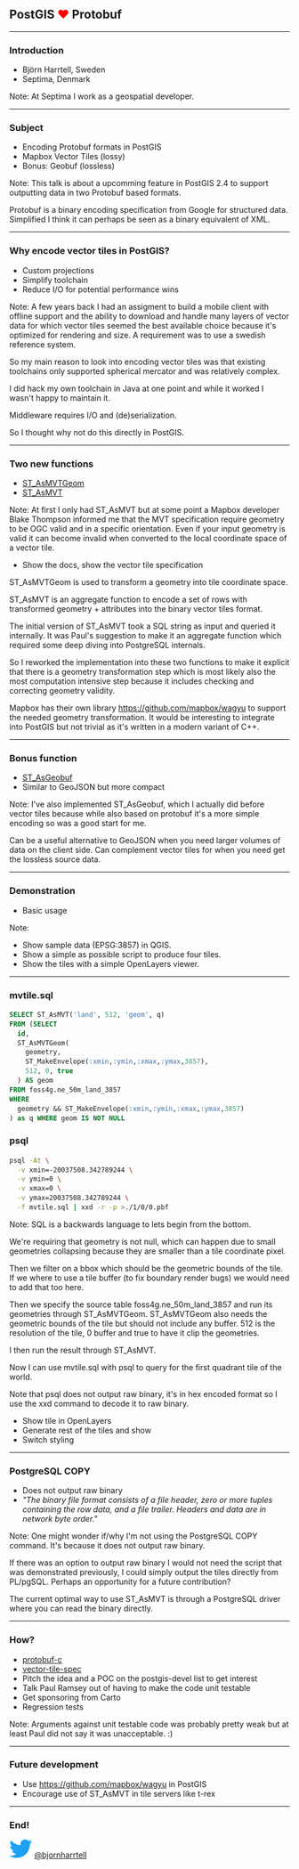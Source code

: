 ## PostGIS <span style="color:#ff0000">♥</span> Protobuf

---

### Introduction

* Björn Harrtell, Sweden
* Septima, Denmark

Note:
At Septima I work as a geospatial developer.

---

### Subject

* Encoding Protobuf formats in PostGIS
* Mapbox Vector Tiles (lossy)
* Bonus: Geobuf (lossless)

Note:
This talk is about a upcomming feature in PostGIS 2.4 to support outputting data in two Protobuf based formats.

Protobuf is a binary encoding specification from Google for structured data. Simplified I think it can perhaps be seen as a binary equivalent of XML.

---

### Why encode vector tiles in PostGIS?

* Custom projections
* Simplify toolchain
* Reduce I/O for potential performance wins

Note:
A few years back I had an assigment to build a mobile client with offline support and the ability to download and handle many layers of vector data for which vector tiles seemed the best available choice because it's optimized for rendering and size. A requirement was to use a swedish reference system.

So my main reason to look into encoding vector tiles was that existing toolchains only supported spherical mercator and was relatively complex.

I did hack my own toolchain in Java at one point and while it worked I wasn't happy to maintain it.

Middleware requires I/O and (de)serialization.

So I thought why not do this directly in PostGIS.

---

### Two new functions

* <a target="_blank" href="https://postgis.net/docs/manual-dev/ST_AsMVTGeom.html">ST_AsMVTGeom</a>
* <a target="_blank" href="https://postgis.net/docs/manual-dev/ST_AsMVT.html">ST_AsMVT</a>

Note:
At first I only had ST_AsMVT but at some point a Mapbox developer Blake Thompson informed me that
the MVT specification require geometry to be OGC valid and in a specific orientation. Even if your
input geometry is valid it can become invalid when converted to the local coordinate space of a vector tile.

* Show the docs, show the vector tile specification

ST_AsMVTGeom is used to transform a geometry into tile coordinate space.

ST_AsMVT is an aggregate function to encode a set of rows with transformed geometry + attributes into the binary vector tiles format.

The initial version of ST_AsMVT took a SQL string as input and queried it internally. It was Paul's suggestion to make it an aggregate function which required some deep diving into PostgreSQL internals.

So I reworked the implementation into these two functions to make it explicit that there is a geometry transformation step
which is most likely also the most computation intensive step because it includes checking and correcting geometry validity.

Mapbox has their own library https://github.com/mapbox/wagyu to support the needed geometry transformation. It would be interesting to integrate into PostGIS but not trivial as it's written in a modern variant of C++.

---

### Bonus function

* <a target="_blank" href="https://postgis.net/docs/manual-dev/ST_AsGeobuf.html">ST_AsGeobuf</a>
* Similar to GeoJSON but more compact

Note:
I've also implemented ST_AsGeobuf, which I actually did before vector tiles because while also based on protobuf it's a more simple encoding so was a good start for me.

Can be a useful alternative to GeoJSON when you need larger volumes of data on the client side. Can complement vector tiles for when you need get the lossless source data.

---

### Demonstration

* Basic usage

Note:
* Show sample data (EPSG:3857) in QGIS.
* Show a simple as possible script to produce four tiles.
* Show the tiles with a simple OpenLayers viewer.

---

### mvtile.sql

```sql
SELECT ST_AsMVT('land', 512, 'geom', q)
FROM (SELECT
  id,
  ST_AsMVTGeom(
    geometry, 
    ST_MakeEnvelope(:xmin,:ymin,:xmax,:ymax,3857),
    512, 0, true
  ) AS geom
FROM foss4g.ne_50m_land_3857
WHERE
  geometry && ST_MakeEnvelope(:xmin,:ymin,:xmax,:ymax,3857)
) as q WHERE geom IS NOT NULL
```

### psql

```sh
psql -At \
  -v xmin=-20037508.342789244 \
  -v ymin=0 \
  -v xmax=0 \
  -v ymax=20037508.342789244 \
  -f mvtile.sql | xxd -r -p >./1/0/0.pbf
```

Note:
SQL is a backwards language to lets begin from the bottom.

We're requiring that geometry is not null, which can happen due to small geometries collapsing because they are smaller than a tile coordinate pixel.

Then we filter on a bbox which should be the geometric bounds of the tile. If we where to use a tile buffer (to fix boundary render bugs) we would need to add that too here.

Then we specify the source table foss4g.ne_50m_land_3857 and run its geometries through ST_AsMVTGeom. ST_AsMVTGeom also needs the geometric bounds of the tile but should not include any buffer. 512 is the resolution of the tile, 0 buffer and true to have it clip the geometries.

I then run the result through ST_AsMVT.

Now I can use mvtile.sql with psql to query for the first quadrant tile of the world.

Note that psql does not output raw binary, it's in hex encoded format so I use the xxd command to decode it to raw binary.

* Show tile in OpenLayers
* Generate rest of the tiles and show
* Switch styling

---

### PostgreSQL COPY

* Does not output raw binary
* *"The binary file format consists of a file header, zero or more tuples containing the row data, and a file trailer. Headers and data are in network byte order."*

Note:
One might wonder if/why I'm not using the PostgreSQL COPY command. It's because it does not output raw binary.

If there was an option to output raw binary I would not need the script that was demonstrated previously, I could simply output the tiles directly from PL/pgSQL. Perhaps an opportunity for a future contribution?

The current optimal way to use ST_AsMVT is through a PostgreSQL driver where you can read the binary directly.

---

### How?

* <a target="_blank" href="https://github.com/protobuf-c/protobuf-c">protobuf-c</a>
* <a target="_blank" href="https://github.com/mapbox/vector-tile-spec/tree/master/2.1">vector-tile-spec</a>
* Pitch the idea and a POC on the postgis-devel list to get interest
* Talk Paul Ramsey out of having to make the code unit testable
* Get sponsoring from Carto
* Regression tests

Note:
Arguments against unit testable code was probably pretty weak but at least Paul
did not say it was unacceptable. :)

---

### Future development

* Use https://github.com/mapbox/wagyu in PostGIS
* Encourage use of ST_AsMVT in tile servers like t-rex

---

### End!

![Logo](assets/images/twitter.png) [@bjornharrtell](https://twitter.com/bjornharrtell)